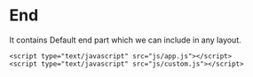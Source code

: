# End

It contains Default end part which we can include in any layout.

```text
<script type="text/javascript" src="js/app.js"></script>
<script type="text/javascript" src="js/custom.js"></script>
```

